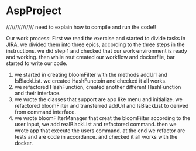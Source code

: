 # AspProject

/////////////// need to explain how to compile and run the code!!


Our work process:
First we read the exercise and started to divide tasks in JIRA. we divided them into three epics, according to the three steps in the instructions.
we did step 1 and checked that our work environment is ready and working.
then while reut created our workflow and dockerfile, bar started to write our code.
1. we started in creating bloomFilter with the methods addUrl and IsBlackList. we created HashFunctoin and checked it all works.
2. we refactored HashFunction, created another different HashFunction and their interface.
3. we wrote the classes that support are app like menu and initialize. we refactored bloomFilter and transferred addUrl and IsBlackList to derived from command interface.
4. we wrote bloomFilterManager that creat the bloomFilter according to the user input, we add realBlackList and refactored command. then we wrote app that execute the users command.
at the end we refactor are tests and are code in accordance. and checked it all works with the docker.

